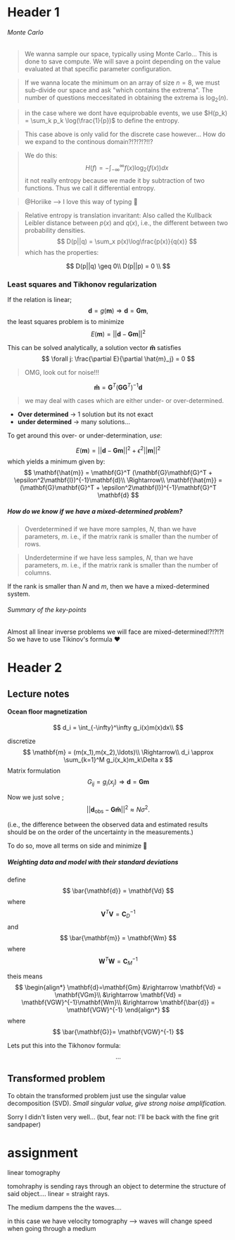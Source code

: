 
# Header 1

###### Monte Carlo
> We wanna sample our space, typically using Monte Carlo... This is done to save compute. We will save a point depending on the value evaluated at that specific parameter configuration.

> If we wanna locate the minimum on an array of size $n=8$, we must sub-divide our space and ask "which contains the extrema". The number of questions meccesitated in obtaining the extrema is $\log_2(n)$.

> in the case where we dont have equiprobable events, we use $H(p_k) = \sum_k p_k \log(\frac{1}{p})$ to define the entropy.

> This case above is only valid for the discrete case however... How do we expand to the continous domain?!?!?!?!!?

> We do this:
$$
    H(f) = -\int_{-\infty}^\infty f(x)\log_2(f(x))dx
$$
> it not really entropy because we made it by subtraction of two functions. Thus we call it differential entropy.

> @Horiike --> I love this way of typing 🤍


> Relative entropy is translation invaritant: Also called the Kullback Leibler distance between $p(x)$ and $q(x)$, i.e., the different between two probability densities.
$$
    D(p||q) = \sum_x p(x)\log\frac{p(x)}{q(x)}
$$
which has the properties: 

$$
    D(p||q) \geq 0\\
    D(p||p) = 0 \\
$$




### Least squares and Tikhonov regularization
If the relation is linear;
$$
    \mathbf{d} = g(\mathbf{m}) \Rightarrow
    \mathbf{d} = \mathbf{G}\mathbf{m},
$$
the least squares problem is to minimize 
$$
    E(\mathbf{m}) = ||\mathbf{d}-\mathbf{Gm}||^2
$$

This can be solved analytically, a solution vector $\mathbf{\hat{m}}$ satisfies
$$
    \forall j: \frac{\partial E}{\partial \hat{m}_j} = 0
$$


> OMG, look out for noise!!!

$$
    \mathbf{\hat{m}} = \mathbf{G}^T (\mathbf{G}\mathbf{G}^T)^{-1}\mathbf{d}
$$



> we may deal with cases which are either under- or over-determined. 
* **Over determined** -> 1 solution but its not exact
* **under determined** -> many solutions...


To get around this over- or under-determination, *use*:

$$
     E(\mathbf{m}) = ||\mathbf{d}-\mathbf{Gm}||^2 + \epsilon^2||\mathbf{m}||^2
$$
which yields a minimum given by:
$$
    \mathbf{\hat{m}} = \mathbf{G}^T (\mathbf{G}\mathbf{G}^T + \epsilon^2\mathbf{I})^{-1}\mathbf{d}\\
    \Rightarrow\\
    \mathbf{\hat{m}} = (\mathbf{G}\mathbf{G}^T + \epsilon^2\mathbf{I})^{-1}\mathbf{G}^T \mathbf{d}
$$



##### How do we know if we have a mixed-determined problem?

> Overdetermined if we have more samples, $N$, than we have parameters, $m$. i.e., if the matrix rank is smaller than the number of rows.

> Underdetermine if we have less samples, $N$, than we have parameters, $m$. i.e., if the matrix rank is smaller than the number of columns.


If the rank is smaller than $N$ and $m$, then we have a mixed-determined system.


###### Summary of the key-points

Almost all linear inverse problems we will face are mixed-determined!?!?!?! So we have to use Tikinov's formula ❤️



# Header 2
## Lecture notes
#### Ocean floor magnetization

$$
    d_i = \int_{-\infty}^\infty g_i(x)m(x)dx\\
$$

discretize
$$
    \mathbf{m} = (m(x_1),m(x_2),\ldots)\\
    \Rightarrow\\
    d_i \approx \sum_{k=1}^M g_i(x_k)m_k\Delta x
$$
Matrix formulation
$$
    G_{ij} = g_i(x_j) \Rightarrow \mathbf{d} = \mathbf{Gm}
$$


Now we just solve ;
$$
    ||\mathbf{d}_\text{obs} - \mathbf{G\hat{m}}||^2\approx N\sigma^2.
$$

(i.e., the difference between the observed data and estimated results should be on the order of the uncertainty in the measurements.)

To do so, move all terms on side and minimize 💪



##### Weighting data and model with their standard deviations

define
$$
    \bar{\mathbf{d}} = \mathbf{Vd}
$$
where
$$
    \mathbf{V}^T\mathbf{V} = \mathbf{C}_D^{-1}
$$
and
$$
    \bar{\mathbf{m}} = \mathbf{Wm}
$$
where
$$
    \mathbf{W}^T\mathbf{W} = \mathbf{C}_M^{-1}
$$

theis means
$$
\begin{align*}
    \mathbf{d}=\mathbf{Gm} &\rightarrow \mathbf{Vd} = \mathbf{VGm}\\
                           &\rightarrow \mathbf{Vd} = \mathbf{VGW}^{-1}\mathbf{Wm}\\
                           &\rightarrow \mathbf{\bar{d}} = \mathbf{VGW}^{-1}
\end{align*}
$$
where
$$
    \bar{\mathbf{G}}= \mathbf{VGW}^{-1}
$$


Lets put this into the Tikhonov formula:
$$
    ...
$$



## Transformed problem
To obtain the transformed problem just use the singular value decomposition (SVD). *Small singular value, give strong noise amplification.*

Sorry I didn't listen very well... (but, fear not: I'll be back with the fine grit sandpaper)


# assignment

linear tomography

tomohraphy is sending rays through an object to determine the structure of said object.... linear = straight rays.

The medium dampens the the waves....

in this case we have velocity tomography --> waves will change speed when going through a medium



























